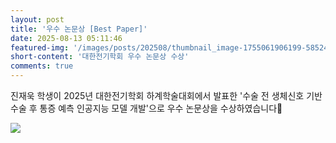 ```yaml
---
layout: post
title: '우수 논문상 [Best Paper]'
date: 2025-08-13 05:11:46
featured-img: '/images/posts/202508/thumbnail_image-1755061906199-585248788.png'
short-content: '대한전기학회 우수 논문상 수상'
comments: true
---
```


진재욱 학생이 2025년 대한전기학회 하계학술대회에서 발표한 '수술 전 생체신호 기반 수술 후 통증 예측 인공지능 모델 개발'으로 우수 논문상을 수상하였습니다🎊


![](/images/posts/202508/90cd4f34-ff20-4398-b8d3-55eaeb854046.png)

